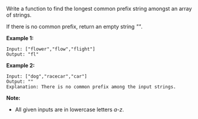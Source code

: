 Write a function to find the longest common prefix string amongst an array of strings.

If there is no common prefix, return an empty string *""*.

**Example 1:**
```
Input: ["flower","flow","flight"]
Output: "fl"
```
**Example 2:**
```
Input: ["dog","racecar","car"]
Output: ""
Explanation: There is no common prefix among the input strings.
```
**Note:**
* All given inputs are in lowercase letters *a-z*.